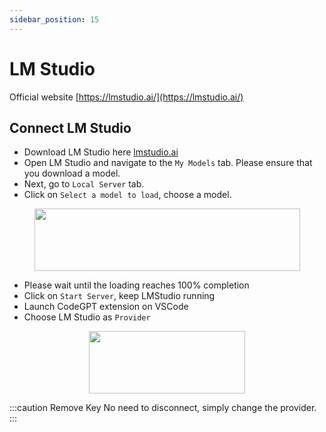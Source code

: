 ```yaml
---
sidebar_position: 15
---
```


# LM Studio

Official website [https://lmstudio.ai/](https://lmstudio.ai/)

## Connect LM Studio
- Download LM Studio here [lmstudio.ai](https://lmstudio.ai/)
- Open LM Studio and navigate to the `My Models` tab. Please ensure that you download a model.
- Next, go to `Local Server` tab.
- Click on `Select a model to load`, choose a model.

<p align="center">
      <img width="425" height="100" src="https://github.com/davila7/code-gpt-docs/assets/37567214/4ef13a7b-0ba9-42cc-8644-4d7a93b5734a" />
</p>
 
- Please wait until the loading reaches 100% completion
- Click on `Start Server`, keep LMStudio running
- Launch CodeGPT extension on VSCode
- Choose LM Studio as `Provider`
  
<p align="center">
  <img width="250" height="100" src="https://github.com/davila7/code-gpt-docs/assets/37567214/8bfeb19f-e4ce-4a79-b56d-37a7e8b9f5ac" />
</p>
   
:::caution Remove Key
  No need to disconnect, simply change the provider.
:::
